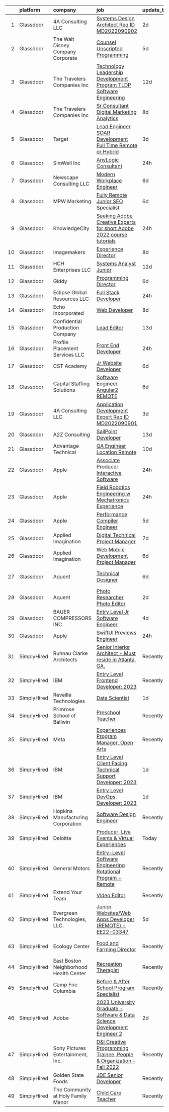 

|    | platform    | company                                | job                                                                                                                                                                                                                                                                                                                                                                                                                                                                                                                                                                                                                                                                                                                                                                                                                                                                                                                                                                                                                                                                                                                                                                                                                                                                                                                                                                                                     | update_time   | location                   |
|---:|:------------|:---------------------------------------|:--------------------------------------------------------------------------------------------------------------------------------------------------------------------------------------------------------------------------------------------------------------------------------------------------------------------------------------------------------------------------------------------------------------------------------------------------------------------------------------------------------------------------------------------------------------------------------------------------------------------------------------------------------------------------------------------------------------------------------------------------------------------------------------------------------------------------------------------------------------------------------------------------------------------------------------------------------------------------------------------------------------------------------------------------------------------------------------------------------------------------------------------------------------------------------------------------------------------------------------------------------------------------------------------------------------------------------------------------------------------------------------------------------|:--------------|:---------------------------|
|  1 | Glassdoor   | 4A Consulting  LLC                     | [Systems Design Architect  Req ID  MD2022090902 ](https://www.glassdoor.com/partner/jobListing.htm?pos=128&ao=1110586&s=58&guid=000001834002ed97bb7a3109ae418fa9&src=GD_JOB_AD&t=SR&vt=w&ea=1&cs=1_f80eadd7&cb=1663226277722&jobListingId=1008133755151&cpc=6FC5BA77C9A4CD78&jrtk=3-0-1gd005rdujm7q801-1gd005rehk62n800-33e8ebf12a9b0796--6NYlbfkN0BGCizsxE9aitO1vUpkCOkNjA4khoJ4428dqsWOkAa76xwerZKu-0wJEG9hz03oHvGDhNDcevb1tQigZgN0y7J6v5e5AoQjoV6DeLnCqSJIOKePr4m8iX4xM2ChH-Uy15v8qG877P1UyBAHBiJsqCATC9q444eIwsKo-SgmMA6KvKwhu2Ec3onhibKrVcRVHtHoq8CV_AWpX0E9ewHYsfMa-1Rpjm0V9uiLW_0RB1HaU6ZDHnIZ1vbmKOHgGomMQ_VVj1LhZBjBE6Tp9E7u42e2SIe5sEJOLxR8gSWWJwfliJuzGI7Z95pmBsFk02BqLKHU3CS0jmWLVqudNZkqfbofvO1B7iaMqNBTL_lkwt5DgE8IFHiCRqBqhoT01g04E6ZeOscef2ryBiQ4QdouKVsK1_blMXmgCzEWbZ1NSEx0238q3TYqilzBdogoNwk2sQ3qMkcXUuetv-qojRjQQ51uudlDAeKberG6Ngl4FrLZBszL0egyvDuHWTX0lLbReaWa35l9xVEWv5KYaK6GUktnKTMYdsyA6-AFjqmuUnVuQQ%3D%3D)                                                                                                                                                                                                                                                                                                                                                                                                                                                                  | 2d            | Remote                     |
|  2 | Glassdoor   | The Walt Disney Company  Corporate     | [Counsel  Unscripted Programming](https://www.glassdoor.com/partner/jobListing.htm?pos=111&ao=1110586&s=58&guid=000001834002ed97bb7a3109ae418fa9&src=GD_JOB_AD&t=SR&vt=w&cs=1_d2d703e6&cb=1663226277720&jobListingId=1008130319560&cpc=1D891ED3EFC3904E&jrtk=3-0-1gd005rdujm7q801-1gd005rehk62n800-ad01c913c30e1763--6NYlbfkN0DAFTyt7pbDCC2JPO79CSdi1dIb81yjczP5qsKcZIxgiYm3-7g-689UEQatzShMJRU8jBLhYY3xFHyZPn8vR5fprKOJf4KgArxKePgFA2NeL_B3dzY3LLDiej1z8xhCj_qt55AmKdWD61uVsIVEVOdfd7h-arakweKfh8hIH-55Tag49fmDvkB-uIop4ohwXDNjCgYQQJne5QLyRzkUBrHph1K-4RzqBFgkt5CVy1FPiulNFJr5asAuhBHfx7z37myeCL9fvluWHfObDS7XYuc3DuwAN0P_4alxmQb0SfhrtwGkGDGm_qlG9Shx3g0OYK8e4f2QrNeVlybqJQsloo7KfuLK4r9tUwissdBy_okTUKpC9pmp0csjcT5Z1OCg_lbdbbOWvpi_-cejoopvUDI0-LcXFdQ8SLk-s2kNYUgL95kMdlTGP-Xn)                                                                                                                                                                                                                                                                                                                                                                                                                                                                                                                                                                                                                   | 5d            | Burbank, CA                |
|  3 | Glassdoor   | The Travelers Companies  Inc           | [Technology Leadership Development Program  TLDP    Software Engineering](https://www.glassdoor.com/partner/jobListing.htm?pos=121&ao=1110586&s=58&guid=000001834002ed97bb7a3109ae418fa9&src=GD_JOB_AD&t=SR&vt=w&cs=1_21b0971f&cb=1663226277721&jobListingId=1008114602906&cpc=451933188B21919D&jrtk=3-0-1gd005rdujm7q801-1gd005rehk62n800-8783a052c8526e05--6NYlbfkN0DwhCR4mE7Dx-CLhz4PI5BhfvPze6ywMzhMsBH5psjCE2akgMDjbc7mgQRF-OO2fE55pihTrnggCNcrqSmYQZq1nREGnbR52U2lZAvUTQVVn7fasMma6qxoHlVtPwhxgBD6fBQU9UBck4c7R22XXi6ywrN0eMQ-c7iMw2lymuECJyAoTv_mWqQ258twORKHoxqi8z1nOeSGbP57tjUBCL3hRirlrFvN0f2y3Mj3yHw488Bgn9PwNMnVCAC9Bx_k9G1bnHpikin5o_VXZVNi9yFFXvcPqMqqfJlmnBe46MmNIEFXsZXMDYS5nNpMPgVfStvM9huNST2qjjLuOCUZhYRKKqe7kAwhK5hpYuZ4Olgyl7mtjRZDEU5nkX2y7G0ZRQT6aHGKqgEfUH1PbbJmg5Agzhbt_nbMCx76AbZJPRIcj8sribWVwnbbGGe9QRFeZyr3Fuyf2P2gOx_Idm6ARtvjSKRn7_KjmuTSioICQ0a_8adkTHvDkdxGMVfGaYD1PT3x6K7IJyFN5ejQRzwmpmqZp5gjSPS3vSuptUbKvWahAUkOEnCg6OaJV6RGNUyfhpyfNbqii0xCrQBqIGFCmkNljgSDpNazbXz9Dj1dGPRTLl-4_XPlnLRwZXe9omXyfMwvtZKvWCtRQmJa-mLpe5oH)                                                                                                                                                                                                                                                                                                                                           | 12d           | Hartford, CT               |
|  4 | Glassdoor   | The Travelers Companies  Inc           | [Sr  Consultant  Digital Marketing Analytics](https://www.glassdoor.com/partner/jobListing.htm?pos=117&ao=1110586&s=58&guid=000001834002ed97bb7a3109ae418fa9&src=GD_JOB_AD&t=SR&vt=w&cs=1_a9c3ccde&cb=1663226277721&jobListingId=1008120953615&cpc=6FC5BA77C9A4CD78&jrtk=3-0-1gd005rdujm7q801-1gd005rehk62n800-9ffd8825a9650b2f--6NYlbfkN0DwhCR4mE7Dx-CLhz4PI5BhfvPze6ywMzhMsBH5psjCE2akgMDjbc7mgQRF-OO2fE4Gjv5UDXiMTT4HBbcovWUPvSc8l9bYhUkBH_qJQ7HYNNBIPq8cMwprbg3aDB39W5Jx9k9dzxnVK7wYjNZmVQqtzE1-Gd3pstYMswFaGw8IBzt2uqytaRoK4JZtJkz7DLcPs9KFUonbFVXdoYSJ1N7k0sBI4jMdD9YqMtU1zsbX90zeXGn4XVgse0Iu7JnqWrwpTHLTnqRF26Mb-275jT9uU72U_-7jTNUYetIrof0Qks5p5KLX4TJyJ9_-rTa7xvLRjKwoC3SdLm_CDO96wC5tiKTx7_AZmGqQV4-qOxC9i4HFINFp7u1Bg5nAuLWmFYR8UAps3TQLQVaUt-2kIMYJrxpVHVGskB9i62nN3KdbF6ik-Mo_TJRIJNEVZWJQdZiSESU7Wmvb1ETyEDFHBGeJCTCq4rwytqaz9wU9xbNB55MW9sAFSN876WyNmd6ZFwlDc8RWV0KXLNml4ldT-lPgTtMbukZmyaYCAkMSyx1b1zE9A7z1jwg5wRRKDuz2YZ9tvg2bgiTz3JJlMNbTMStf6-oH2THTEQaiPM27B8I1KQ%3D%3D)                                                                                                                                                                                                                                                                                                                                                                                                           | 8d            | Hartford, CT               |
|  5 | Glassdoor   | Target                                 | [Lead Engineer   SOAR Development  Full Time Remote or Hybrid ](https://www.glassdoor.com/partner/jobListing.htm?pos=113&ao=1110586&s=58&guid=000001834002ed97bb7a3109ae418fa9&src=GD_JOB_AD&t=SR&vt=w&cs=1_1800c857&cb=1663226277720&jobListingId=1008132433614&cpc=AF02A54CD0F60729&jrtk=3-0-1gd005rdujm7q801-1gd005rehk62n800-07a9a4cd99ddb2bf--6NYlbfkN0AgONBeCfCTVljpwzR96jFX3mtyFC--n153CYnqiKkqIbEzGownH_L0_wgVvmdp1a1lhibyHsCPC8t0jyHWwNUpDEm0W62KJwvI9w4s_soEBEdexHe6hwNwJJsSWW20jYUtf9nYv8PxVVOAwBh4h_7Otjfj2RF7b6s2i81E44MhG7HIQ4NmwND0x0OK9p4PHJewN_EJ0k37JgRbsQYFhYzvd1-xhLt7il49GUvxuBQzLS6BQG78xVIV0L15m75g0FlZnlLvDcN-kU7FhNe07lYyKqx17SRjmt4gil-ATc-O8hEd9jwtLtkesAhRLKIV34XfZrb9WU5QJs8dGc0bxpKIs6k_o_BEk0fqsqBiGpLUB7d4j8pm-CRv0AIW753ParLZpvi3xDqzl1wSe4TDCAiE7u8_kT1EFr80yfZxwdGI_0NoafHBXspXXs0PxmDeJU5H81VLfAhWSJRMdk9vB2YM)                                                                                                                                                                                                                                                                                                                                                                                                                                                                                                                                                     | 3d            | Brooklyn Park, MN          |
|  6 | Glassdoor   | SimWell Inc                            | [AnyLogic Consultant](https://www.glassdoor.com/partner/jobListing.htm?pos=112&ao=1110586&s=58&guid=000001834002ed97bb7a3109ae418fa9&src=GD_JOB_AD&t=SR&vt=w&ea=1&cs=1_f5357830&cb=1663226277720&jobListingId=1008139747356&cpc=59DEFF8D475298C3&jrtk=3-0-1gd005rdujm7q801-1gd005rehk62n800-730f52a84de55cd0--6NYlbfkN0CmOUNV1FK1yJ-SieeA08eZKdo3FzmEoZkXlLDvXLodeTO1_qos8bYbZFJK_iA6g356twlXV0wx9pIeitZjsqZIGOCOY1TtLswT0AlSWapU4PQP7TZ3cA03Zgo65Zi3apqSTCM0dDC1TqBknKZ6-3j6qtxsm4xL9TrSAPKfduCXZYtwUZs2zyySXrtFEf7xV7ZqVaGdd85WSSfsROVLKxdTj29Afj_V8q2ruD6B6do00yT_vkBtlKIAKWZzPuBcjrmO9T8b9VovxSu5w2llaK0IkiXIKc67FCssowX3y-0VzMw8l13sZOu_YcaaMBdrdZYP0hKFapkVRs_IR_B44fPe0t4Ms2xNdDf3I-sDXxzKk307lSL0EE5f2cB7Ab4TPtQzHfrdm135IJiP67abOg8j2CqIlsv9G3mZHKsLa9KenmcPBNbt6Vo5FRBlFKflprxKiGX8hXUlsdAL45hKqbri1TG8SRQpLqDci6KjRQb10dDraPVl8ZtWl13WnJhzHig%3D)                                                                                                                                                                                                                                                                                                                                                                                                                                                                                                                                            | 24h           | Remote                     |
|  7 | Glassdoor   | Newscape Consulting LLC                | [Modern Workplace Engineer](https://www.glassdoor.com/partner/jobListing.htm?pos=101&ao=1110586&s=58&guid=000001834002ed97bb7a3109ae418fa9&src=GD_JOB_AD&t=SR&vt=w&ea=1&cs=1_a600e5b7&cb=1663226277719&jobListingId=1008126095425&cpc=2DE7B0AC004BDF9C&jrtk=3-0-1gd005rdujm7q801-1gd005rehk62n800-f8d1610a3e76a911--6NYlbfkN0BHIfC1zsKGIu0R3teaIu8liT7fbRNLaQeDQfcPJweUKxynNxS1I3QAU02qf8CiVooRgD59KLEAUxCX8Jw3cJ-dmQ24IJLWf5ghETCQtG21AXvosf_S-tVKjIU4D8BZmQEjgPaHFal4vqbUiJCGJSE_eX-RDokk2q8YKFQD8zNkFjTySOwWYdaTJvMtqH7vFQ_ZzddqpIu3ZMiFjQSTIa5ehB6SEPEQmpwJZFkGeF3N2H4FgghBujb8nTtFpyOcYNu10Q2XFMDNnioslRcuJ4dECSAPTKDE-plNR3NqLhNjN6eZQigtuoN3pxVrTAaou6CfkuZkMysP-PDN2PpfJNcYMaDh9wi_EZRn_JJgUBREWEvoRHaaSA9xAqwXGnMRcUvppAo9EoTwL3f5tJoJeaRQfLmrk2M7j0SCc_mFp1-JiVmfQ6gRvRiC2lHTOYXBPtbmHgc5wn1XXk2ztHZb-9FpOup-czLeE2cqKxxbw1Scmo02LX6T1dPVozNLvsDfLNhhFI9BprEQzw%3D%3D)                                                                                                                                                                                                                                                                                                                                                                                                                                                                                                                        | 6d            | Princeton, NJ              |
|  8 | Glassdoor   | MPW Marketing                          | [Fully Remote Junior SEO Specialist](https://www.glassdoor.com/partner/jobListing.htm?pos=114&ao=1110586&s=58&guid=000001834002ed97bb7a3109ae418fa9&src=GD_JOB_AD&t=SR&vt=w&ea=1&cs=1_f682fa8f&cb=1663226277720&jobListingId=1008126510288&cpc=2CAED5C921A5F994&jrtk=3-0-1gd005rdujm7q801-1gd005rehk62n800-92b2a60d6f9d450e--6NYlbfkN0Af7IH--f52cTUDwFMUanxXcd3NiV5wYJyzlyk1G5yREY5tH6gVYRJQohQpJRft9_VsxmOGOwJ9bUwpjyQBMQLev7RKAgwXz9vLAxpTQcMfAtCMAhb0XVg6rwm7iUC8jMe2krtjUlMbwbeNzR8Q0_VKpSIi5ViYpP2eU3esIo3FrC6dwPu10VkR-ZnRi2tufh-Hr1-jkxPZa53bgDVTsEMsS_PZScJejh1KAeKNlDfZd1lbWaYV3uuxPe21Qz9ZXfRbLCKhKCHem4zWmpPADadqu3lg0jkUZLleTf7kA-4HLD-eO-jsBwvhptnns7DVaF-oSwhWkeFLbYPUWB8t26aApnDIbUDBc1u1f-s8iJrz8FjRxNuFsmycV6noCp10zcnbEnhe1NieGJEnYAtI_0p3VV0Vx8C-fKkqDggzOnaRunRM7LIJz3avXvYTVl5Se-BwbuHWyaLZ_5YTHaiy2nJ8yseQsxOpQOUyANEI-y5HhE1pKcdVo9EdJNvYDQs8ZsFGrDaKF8AMvg%3D%3D)                                                                                                                                                                                                                                                                                                                                                                                                                                                                                                               | 6d            | Remote                     |
|  9 | Glassdoor   | KnowledgeCity                          | [Seeking Adobe Creative Experts for short Adobe 2022 course tutorials](https://www.glassdoor.com/partner/jobListing.htm?pos=104&ao=1110586&s=58&guid=000001834002ed97bb7a3109ae418fa9&src=GD_JOB_AD&t=SR&vt=w&ea=1&cs=1_67db834a&cb=1663226277719&jobListingId=1008140116691&cpc=5E31031E1AFF45A7&jrtk=3-0-1gd005rdujm7q801-1gd005rehk62n800-b1e532a90be67fc2--6NYlbfkN0CzcDFs8cjNZITHzPaspPYUdxCTppyanGLeq-qEeiOFH3qOVNDH6wVjfBKMNsYU--5KUBZddv_lwbQ2n70VmNBTu2nbk9Gh8N8-vnpuYDn78sFUB78TfE4Vyd9fDTFDdiNn4KgLG_q2sEGU4kJTrbA2VDYMXUZrB5dh54HBptAQJ388lQG4TvUn8C5zDqH0exaoSTHlajDYqWEK76ImDRMnJkV5msumFnpNCnXHJoSsgnMxkyhXXIETnLX5-X9ufdbnrZvtH93Ohh91fiLCwDdNmHFgNWdubY_upbPPWxt31WogCf2ypd4Ii37PMV78f9tD3KBHGxUuiHKt6hXTfzP9X1xDHNaobvX1e4rsXZN3yQISFmuIDi_NZSoMFjYS7ctSy74e_VU0Yi8oKpa-QBON-pupGdUoIWWeSgh18Cns9a6BJ739CI9NIxhba5mtuUTwSKNn3ZzW6i0lUoSbBtuUTf4zT0wTHHCWkDDqBghHpABMMrZ4GwJsswNIDl20y50QNVvpcrjPqA%3D%3D)                                                                                                                                                                                                                                                                                                                                                                                                                                                                             | 24h           | Remote                     |
| 10 | Glassdoor   | Imagemakers                            | [Experience Director](https://www.glassdoor.com/partner/jobListing.htm?pos=107&ao=1110586&s=58&guid=000001834002ed97bb7a3109ae418fa9&src=GD_JOB_AD&t=SR&vt=w&ea=1&cs=1_85d9207b&cb=1663226277720&jobListingId=1008122272756&cpc=009A9C8147DF705D&jrtk=3-0-1gd005rdujm7q801-1gd005rehk62n800-2ec0f0c4bce3b25a--6NYlbfkN0Bhi5bTg6F4iYl4gc6DeoiwKWTOQCxRZg3x39vlhQK-sDsGoLnP7XnO1wr7NiCL37hvY6SRF3QRUCptrT12FUno-hImuyv4p0WZk--p-8ZeaKktM1gyY4qlxVvfuTYyc9C_ypm2zIyuzymoqr6z_FefYjt1tMmzIRYiSFobtP1ne86v-frt01_k72Fm9z4suWpeVWpESSieYQ21cgyvqlq4yE9NFrQzQmwq1oAWApyuF-Xj5OV08aXMNa-CWOfd7MCw3oZwZM1JfzOUJlUM2T8E_lq8UyRUuTGyPJgyecE5bfS3JZY4ow7G8JL66FsgCNcEK64IHEuJmnB34dIfhXaGCk1oEC07heof5KmcISX94PBM0xW_cGqcLD6hSpGq2hBbayFnl7eew0pLTusP3e0A9NdNeMR7MILIYNZNdWZRiQZ3fhyytJv6Z02WxrPGazUlYswaEa7-GWoAByR94AQl5ZCOVnL3jH-0TL0jJFCkNAqu6JMl0RsXPSkWoHsv_Po%3D)                                                                                                                                                                                                                                                                                                                                                                                                                                                                                                                                            | 8d            | Remote                     |
| 11 | Glassdoor   | HCH Enterprises  LLC                   | [Systems Analyst Junior](https://www.glassdoor.com/partner/jobListing.htm?pos=118&ao=1110586&s=58&guid=000001834002ed97bb7a3109ae418fa9&src=GD_JOB_AD&t=SR&vt=w&ea=1&cs=1_2b972f4a&cb=1663226277721&jobListingId=1008114037788&cpc=9DC6E4D8324653EE&jrtk=3-0-1gd005rdujm7q801-1gd005rehk62n800-a5b00819a94d09c4--6NYlbfkN0DwNiPKAVM4XAJKM3wLr20H6oNwbjmq8cULyZhVGMMKsFS2aupJNf3vyjoEcsNSwLGCtYyNPTYYIGVtciSZlAgOrlIijl2_0HEwZ1UWIKsv-nJh02mgOWSuCsnXj9M3lEkRv6v57o4VRP7E7Ry1R0Q50H48JYtAEmQgBW72F6cJN_xHSyhT1JhVFIkzFXFr-FHjjv012iBCMaRL35xVpixWWBqMaQnJb-q8gFXwWAeCDUrW8fgZsjWrE_i93p1G7eByQ2A-oaYZL-LoE5VLiSH-3BKfYzZOCSN_Yj0_uM6aVZ5tnWIvjCMny-wsh4tSxbH_6bA8Yr313gRP_5VquoyH82LsLBHeU5O2DdyQX5r-6_DJuqH7FHmL7NDSoVTWBO7FP8Qj9wOruJ327eCbcZa7f8CYUEglWX5kDYbAD4kZhm5ex8k4eH8cze_1Xf_Jm3lPQgqHwbsA_XPfS7QhnQwswNx4AYOesDXS459bOkHavrC9HAeaZr8rg2-aPlr3xP0%3D)                                                                                                                                                                                                                                                                                                                                                                                                                                                                                                                                         | 12d           | Remote                     |
| 12 | Glassdoor   | Giddy                                  | [Programming Director](https://www.glassdoor.com/partner/jobListing.htm?pos=102&ao=1110586&s=58&guid=000001834002ed97bb7a3109ae418fa9&src=GD_JOB_AD&t=SR&vt=w&ea=1&cs=1_1a5cea70&cb=1663226277719&jobListingId=1008126747046&cpc=555ADD10F5BC937C&jrtk=3-0-1gd005rdujm7q801-1gd005rehk62n800-fc66f98645b85375--6NYlbfkN0BezEDvq4O0wK3Mdsc3SSRxBqwtCc-QllWXzV1v0Z2t1arAbUweX3HOCafFpekUP2wNa7eMn8pW8az9XAo_dZxql86WBJS2TagaejU-4YVlggS7CKTvO13WN780xUZojIAFjvg1bBUBL34hvDFaXDe8OG81rNkk1gJ7Stt9TejXkf9gKK5Fytp0Q1hj5aVCir3IWJSnRXOlMDgcr0vNWdkb6NeavCunO6Ysyu6AvDyogxaRX5bUXD6EYDpKypC-EQGFK9zHR3X1Uqzj7SFnEFulEzM8q-dYreSEzklb4TkBZ4URtTlRkjD5Ao7-FJF-gzhS3y7EyTb5mNpV1cmv9qBqOdSBooP9GYCGahS0UKnWLG2ps6-eC6N-NrM8VgVDxYtQJry8nIeMJ3ZGzJAyf59Ex0MkX_05cvpm8NlKAodxIMqvB6Kf9cE_TPn9IXLGoPkngIw8pROoJtject1D9WjTdPNrd-7sNchqSiCDqHiw8RiWBbS15bWlT3ghz_-tjiE_7BF9QJy0pg%3D%3D)                                                                                                                                                                                                                                                                                                                                                                                                                                                                                                                             | 6d            | Austin, TX                 |
| 13 | Glassdoor   | Eclipse Global Resources LLC           | [Full Stack Developer](https://www.glassdoor.com/partner/jobListing.htm?pos=106&ao=1110586&s=58&guid=000001834002ed97bb7a3109ae418fa9&src=GD_JOB_AD&t=SR&vt=w&ea=1&cs=1_5c172849&cb=1663226277719&jobListingId=1008139889205&cpc=983919718F9DC6F6&jrtk=3-0-1gd005rdujm7q801-1gd005rehk62n800-b59cf1dfb59ec6eb--6NYlbfkN0CdcVd3SDA1nO7RkKTAACmPV4xEt72Vls8LI2dqcgyOeMf2wA6LDluQuRwYB2nsNhF5sRwu5dH3Vajtb-tbgN_JoTdThRF0EntWMWLZHjSKUx0kPx01z_up9BNNoXZbg92Uy6DyqMtWZrwah1aMtuz6G62VUxYrsyg-bFJD30HZp7qlgFNeSBejYUKhn3zE3HMWKY5uhvL06yx5DBRW_0lj6eHiIiL9AcwlNdQ9uSw0qfve4wO3KuWP-26YrKgRlFH7VAUcNqjjCysclGl5hYtsA2sjNVddYUh_RTgmclOydPR3oJ5I24nxQZQXIjIPJSKIY1xIFHamNhvr-VOYWIw1APVsxESZ7sguNmPOMrr93_GZAewiSW_Xq8f-fW068SNuVE-7gNtzWJVmuMgdJ6lPBpUswn2ieGdtF-h9Pd1_qq7VC8nrpR9rkV6eB58GokPgywwhABLEjBq2txUrwjkaOAN7s12C1ewzF0eCCSgfB5ywyVKndRhSK6MIcxAzIgv-seykZIW9PQ%3D%3D)                                                                                                                                                                                                                                                                                                                                                                                                                                                                                                                             | 24h           | Remote                     |
| 14 | Glassdoor   | Echo Incorporated                      | [Web Developer](https://www.glassdoor.com/partner/jobListing.htm?pos=103&ao=1110586&s=58&guid=000001834002ed97bb7a3109ae418fa9&src=GD_JOB_AD&t=SR&vt=w&cs=1_2f1efb9b&cb=1663226277719&jobListingId=1008121108021&cpc=CB2768E455C10F6C&jrtk=3-0-1gd005rdujm7q801-1gd005rehk62n800-187868a7602ec884--6NYlbfkN0CiMCIK10ECrwiFU-ESONLOD0JAoZl2dYPKhxwDFyDSanVjnxJHO_pFSkiB4Zqbtv2nlFK8pHbmgXg5dpts8nIAPpppU4fQHZoVL2XhpWoGNTzosBHZvWbc3I8AsfnvRKsV9tocKgfCDsXha5nHp5kqVY2UZIKim7UaZxco8eN0SrB9sAI3J9-3NbOkHAw4Om0NLq6zEYvw7STyzG0DCnTkT-HItXVqiTcVkg_Zdmz64zdbY39UnJ0phW9Z-ZHkMXMvThwaOyLfx8nTs9q8wC8LFwlaEeHvlVF7ujyjJt3EwqXHCXwsBP8PQ-CRfB-a7eSQVUuJLB9tkjnbKbkVanGkWgtQlYJjY4jTrrZhPNnrwR3gwo3a3Yp7fuAZU1WYrLTZHDGT10Y7pSI1EuE2QkgKDdzRVaqy3tCJbk8-Ic3njlpKaCEx9UCW7JdN1QpfP7Wb5JTreqig6BAMLmm9peTF6TLHpTOQn7OwcG7VlOYgN7zNnWOw6pgKunefgwcRmgwyRypHOaELXeW8jKJmIMZVdQaYXyvK-gFyvq2dqZpwrEqNjdbR9_mo0ljWyHyB3eGsyMML9ZaGdkMYTPfmfN2EFOmbkgA5Pw_a4uK0qG0O6_y04X9RPFBBahwmYphzGKPcz-FpR_9hWbiuHpR8u8xNadoFQxon5tK99u5_suAeH-7AKiqvkfv2oOD5Ayf_56JAVzrSu8RRCgGKstZYq_RADaeyJeWMm2qijhU8k1tqPLIHwQwG8CvsS_FYfIJ_OrJfC0Vec4kU06PSLKHMkDtVXNqcQR0Q8vUA-h1elhNgWjPuSox8RyRy51GoWbcKAgQ%3D)                                                                                                                                                                                                                       | 8d            | Lake Zurich, IL            |
| 15 | Glassdoor   | Confidential   Production Company      | [Lead Editor](https://www.glassdoor.com/partner/jobListing.htm?pos=110&ao=1110586&s=58&guid=000001834002ed97bb7a3109ae418fa9&src=GD_JOB_AD&t=SR&vt=w&ea=1&cs=1_43b735ac&cb=1663226277720&jobListingId=1008109070784&cpc=AC285F3A3ECA6BB0&jrtk=3-0-1gd005rdujm7q801-1gd005rehk62n800-8eff2385da190514--6NYlbfkN0CLnIyDXorONbwFz_HkFFuiZ_nJljq2LOcDyzqI3LJjcX8D0cqdiZW0acnXuZ9FXAauYjMZq8zkz-2h9y57e1_VcFJknwY1oM7u18lGgLtol-27MZI-GPOj2UXrkgcmbYwfBScxGza3d3KqMWGwjTYKKTf_XmKzJ0XwnzOIs_KNwsMNIJCewt62paOWrjWam6fVTmuaSqPTvWZPPJS3egUbXFLfJR5hw5c5wM9dnVu_elDoOiN2Hwtxnr8ZK0SKqSLbZWGffZWz5QD7ZlFQLFFHf7EebDWUJ7CcyDOnXFVjQisjTqKAMI4WguKGYNJCM4UhU2_nbwlTWucQRtLfA-JtZ60bDgLZynXsk3YR8A5NgOay_j7-4asnekZDTRwoH-tZbFuD_VETXkiIpgxdX22fTKUSkFKh3PU0iZey7O__6HqJFeXFH6ouR4-BYwnbGWnwHg-wn3JYJwODkBrDLL-UAhdyZwIVqTtBofMhgft4nWpuwXo_-rLn)                                                                                                                                                                                                                                                                                                                                                                                                                                                                                                                                                                  | 13d           | Remote                     |
| 16 | Glassdoor   | Profile Placement Services  LLC        | [Front End Developer](https://www.glassdoor.com/partner/jobListing.htm?pos=124&ao=1110586&s=58&guid=000001834002ed97bb7a3109ae418fa9&src=GD_JOB_AD&t=SR&vt=w&ea=1&cs=1_c41bb293&cb=1663226277722&jobListingId=1008139865256&cpc=A0032DE20586B9BD&jrtk=3-0-1gd005rdujm7q801-1gd005rehk62n800-8aee2ab2c13bdf2b--6NYlbfkN0AB9QmTA0CCjNV0D_cA_rQfbQIKI-slyn3CIlmX3zDlnnk7S89tk6b_lE3bmj4GiGTUvEUbJJI91oMsefBfs5UaTGC4feUaXYjiUiJbK7gMZXpEoZOjuPpaZoEL2GOhbetdjxSzixPPKrdHeZCZVpoquxUnL5ojDNweUlYZO6FUAvGj8JfwrG3m88oxCx5nJp1oQbJTJ5S31YkkvNBysq0kcx4hdDGparLNpZe6MtJEL_k35xh0qtcHzQfWkpKweJZkfKldtV8HB1wrfowZU2FcsRPxZLiCevsUGKPuXo6YltqZbE1eUe4Im1ofRXhXpC46f3I-8RPZCHB8leGwldWoBw2VEu7pUd0-Z9ECI6atw6K-4LWO0CjyZaVFpOTJraPwM7y_LZqyFM8LAJ1mgucnUOHcIkaIgiCyr9ZPXC-Ru-jj0nfib31jhaySvqneWIHFQPSKo6r-FWIZfDL9rFQ-AI0YfcEfEvjAl-sR-jU8ikrs9JnNY15eF0pxGLFuxadt8jzMkEaFs_EzrxwBqX0QUUjkWoFXY1rkAHjs0IYnVw%3D%3D)                                                                                                                                                                                                                                                                                                                                                                                                                                                                                              | 24h           | Baltimore, MD              |
| 17 | Glassdoor   | CST Academy                            | [Jr  Website Developer](https://www.glassdoor.com/partner/jobListing.htm?pos=108&ao=1110586&s=58&guid=000001834002ed97bb7a3109ae418fa9&src=GD_JOB_AD&t=SR&vt=w&ea=1&cs=1_98239bdf&cb=1663226277720&jobListingId=1008126352566&cpc=AC285F3A3ECA6BB0&jrtk=3-0-1gd005rdujm7q801-1gd005rehk62n800-c86b78201b06aef2--6NYlbfkN0C60gHVp4b0cpydo70zk1zETvfRoIYrIsAoH2nkjqitC2L5GdziIH9EvRNPiMzpp2DU9b0Hs7OcadXNnJ6quXLU_EZ5KPeRuLj0pkKA8gre9acPMPG-hih8rHmy_m5FFh_ITl9REj7H9AWWgHDvjhQ0Xy4EbA221kLx2rieavi6gI6WRYNRobg6lTMB2F8PPXx1l1psd0qakRpVg2bQxDG3WcdfDzHVyEH8drClIrBpgP-xkHBVBccelkjH-Mfh4EKkFbZmH7jB9gwDDyAnQwZnhkkuSQfEAvO_y7nnZx5hULB6MfktISuYeuqEKkTKHHwNTv-LKITlHMcarcpRBxxjmD-0kXpetBBHNrcCfnffS4wbcwQti-jG7DJ-T_fRPfe80OKuQYDzadaq7mKZgpZkGTgS9ch_FCUAl6NqChV2X2co_ewHRAGf2ngI3C3xzoj8MSS4UtG1k-dnAEeu6D0zcxZfe_-xw3epwV3NYFG_JNd0F1VMwTy3rsT3x3uzbOI%3D)                                                                                                                                                                                                                                                                                                                                                                                                                                                                                                                                          | 6d            | Chicago, IL                |
| 18 | Glassdoor   | Capital Staffing Solutions             | [Software Engineer  Angular2    REMOTE](https://www.glassdoor.com/partner/jobListing.htm?pos=129&ao=1110586&s=58&guid=000001834002ed97bb7a3109ae418fa9&src=GD_JOB_AD&t=SR&vt=w&ea=1&cs=1_580f5af1&cb=1663226277722&jobListingId=1008126698976&cpc=9908D8D4413DBB8A&jrtk=3-0-1gd005rdujm7q801-1gd005rehk62n800-4be2d1e029f77245--6NYlbfkN0AHXq2vAVwR3IH7wgnTMdWCa3HguypIXx0DFudX-u0zu6XSU0N9gDGCMsnO9yvyAfMTcp3BaaRfVH5xNEIvAKnYqrf8Xs5kFWEtCsqZDWPb99tN9sap-O9uDEEvcRDNOQhgkV3Afm4r1uvhanKdWzAhW9FEErhAnOzGWcQfYeJ6VaHHkpyLEfZh5uvkpjzwFnX0183iV-hAQ0WxlIRZauqcY8Z5pjKQUVLw-pQKRm7-4HKVjMtNwSPZK6Ry7ZHDMcbMjxxPkfTGdJo6zxnZIdqwKoZN6NH7553FLNH6FqEssiWT9lwW4PVZzHI_CTbkmRjO13hUTRkZGYp35O69VSs_xwaN5CLVZCVVNmLT5p7PbZvd3GLc4YmBSWDmYIlj9DJwari5An3p-IPSaM5Zo2NMIlk6_zmQlb-gIEuiBGht_l8Pvad5_Ws7jKNRkbdLTcFv_bJVjy5glLrzNtMsbL-jP57eiKPvvCRusAuLK4_hBwWGtzXqxcfs-5Zwtg_uVvtyMptUVYywIA%3D%3D)                                                                                                                                                                                                                                                                                                                                                                                                                                                                                                            | 6d            | Remote                     |
| 19 | Glassdoor   | 4A Consulting  LLC                     | [Application Development Expert  Req ID  MD2022090901 ](https://www.glassdoor.com/partner/jobListing.htm?pos=127&ao=1110586&s=58&guid=000001834002ed97bb7a3109ae418fa9&src=GD_JOB_AD&t=SR&vt=w&ea=1&cs=1_121001c2&cb=1663226277722&jobListingId=1008132445112&cpc=47CFDC01B3F81FAC&jrtk=3-0-1gd005rdujm7q801-1gd005rehk62n800-0da0a1a4ea21f678--6NYlbfkN0BGCizsxE9aitO1vUpkCOkNjA4khoJ4428dqsWOkAa76xwerZKu-0wJEG9hz03oHvFAHNZVpJSooHrD8RKkuUiDdgirxXqRqLhSHbeZ9LI85HHn1fJ480UzipQouIQhFFnJTlZLXAwqyYlHMjFZyE4OPRam8VN4CswE3MTRJ2WflU_IsOv1a9IfbPbVATy2SJGJVd7h_lC4dD-7VaK0rY-6UFElAUnRPosB6OjAcr-Mo7gYY1pJIvxG2m1Wm7linN2HbzYdxia5jc-bcIFWSH7Io277cNT3cdNEcWTWnvfnuIeThXQuXUbl2fOXhQOQBYqo2gRZcFIQ-gGILLVnM18eCzQKOpR79d9WQF5uD1pLMDjvutsF90wOAH6yHXOkI7NJVh5gDX9BsaCdoH6oW8SlE4kOz8kUP3Bn14jK3XKdF6gPzX-aFa3mhHjqfW3TKSXmlxopCgCUuRwGVt6_Y5_nUldXSQ7BVfxJjP5ahH404KDIykVb7vwzfQiz-1M6L1aXL_aSbHRFwOa0WzZSyfCeSqpIGZrLPpS69qgLN3Q_yzSw5fmGndtl)                                                                                                                                                                                                                                                                                                                                                                                                                                                        | 3d            | Remote                     |
| 20 | Glassdoor   | A2Z Consulting                         | [SailPoint Developer](https://www.glassdoor.com/partner/jobListing.htm?pos=105&ao=1110586&s=58&guid=000001834002ed97bb7a3109ae418fa9&src=GD_JOB_AD&t=SR&vt=w&ea=1&cs=1_90d04719&cb=1663226277719&jobListingId=1008110581408&cpc=D39918EEEC7506B0&jrtk=3-0-1gd005rdujm7q801-1gd005rehk62n800-51a745f4daa6a6b2--6NYlbfkN0DeXU0vMxLyKhfauY-dgUBa_3v1DHLtGGo4EP_Dl8CiYyPDWSWEoavReJY_shI47_GybFg-l-lyg74quyeOJOgBfFLZZSBS7XIL9GIGmk_4lYctjcOJmir0NzeyszAKNV09lIYZKANOJLrtjMgz1hKvtESOhhYRyiVhbTU1x5CDTOWxxgro-cDFDZbR9jpf3ZIIATOQhtHtstz4jy4W6MDZn__051RJl7ACJpWv6b4D900ueJm9sdzWXymwaUSmy0YJXoDX5hUB5_BnNzcWqzFhPnuwBcg1BerpAf5wIBFjwcNTpesict3MuRf9cF0oQKbx_m-JjynwrC26vUNv3OIjYyg_ZgAhSRFsvR-herkjg4SnXNJyf771HjHnIWFdAkG14bpFhtqULOUk9teWKaXzeDKY8V3Qy2Unvt5qAUCe-9OFCWqsJNm2cal9lVOjIrNlvkIDXgwwR8BYWQRXWa16u4C1lpN8aktQXEkrdKdz9IMKaS1RYqXuXtqCmWIOaVE%3D)                                                                                                                                                                                                                                                                                                                                                                                                                                                                                                                                            | 13d           | Remote                     |
| 21 | Glassdoor   | Advantage Technical                    | [QA Engineer  Location  Remote ](https://www.glassdoor.com/partner/jobListing.htm?pos=125&ao=1110586&s=58&guid=000001834002ed97bb7a3109ae418fa9&src=GD_JOB_AD&t=SR&vt=w&ea=1&cs=1_b3295262&cb=1663226277722&jobListingId=1008116871506&cpc=9C2286EA3771AAF6&jrtk=3-0-1gd005rdujm7q801-1gd005rehk62n800-893facb65b3e3f1a--6NYlbfkN0CQRQ3eiV4YWjrRS1ho7HVQ9JO8v6Fb3eU0yDOJbdOiEguntuRlpE4-_N6DYLNj-GqhGaISGLeAqPRERuC2RVWfUOaBcjVyh9ktYV32AiLCZKU_2a5hxPzBxUSDRv5EQLmq9IYu-YBknaF1XZFPERO-xpkOFG6DFgRsE49cyNtwdpkwQPuB3ABGYwhUg1Utly2ZOAucd5knwOX2s0vWgtKojEf_oeJoIl3zGHN68Ip2x5jhvU5LCDOP24jQPYG8CxD9ieOuyPD-RaGcnENjcfTra_RbygQoR2XwJQ_a_rqEdKKTuBZH6kIn91HtOUMXF5IGmvuNZEdijXLrHLf4saxi1O71kcnpehy4tuUrsfuCOqUpJ4WloDLeFwaV-Ep8LqQJDSuYWnuUY1Ok-McJfqrucujVg1KZ7DCDLmGx8vmFKyvHp10eEyTvmY9rYusOtuhm92kzA_Q3TutcR89Udi5O4U0hHT429W33pvc8SV16BFu7w909PQ9IT4Ab6qR_RlOmcaa2b5eNYRk5mCFBJhf73Yu1WzWIkrX2LQvCmh_n3Ow_1MxLDGydyV0qgO2OCVPthhKnKQOwhw%3D%3D)                                                                                                                                                                                                                                                                                                                                                                                                                                                   | 10d           | Sunnyvale, CA              |
| 22 | Glassdoor   | Apple                                  | [Associate Producer  Interactive Software](https://www.glassdoor.com/partner/jobListing.htm?pos=122&ao=1110586&s=58&guid=000001834002ed97bb7a3109ae418fa9&src=GD_JOB_AD&t=SR&vt=w&cs=1_03f59524&cb=1663226277721&jobListingId=1008139827352&cpc=334ABAF5D42DC775&jrtk=3-0-1gd005rdujm7q801-1gd005rehk62n800-b56eed41b8d7393b--6NYlbfkN0BvKrLyj5gPmtZO9T8euul8TCxuuKNOtzRJOomxnwSEodTz2Bc-sPZl5OJ9R4TJsNce1DxTBBymohHt4tH6lBpVbyzUOdK-SWB-ewDSbY3FzcETVTAktZ46bBuCTLfLGNEB1m_Tjy8aX4Ur--p7kyNiGyy8EdJxIGkUdIu3iI7IcXIRDv4_LKMDUnQc-Gav5ph7k6Phm6ZELPQ5pGTsaURIn3ZXkVdw7eQnWZkrxGWoc7bW-k6r1kHMHOryOtx3mnTWabxj8_NhnJf5-GI61kNULtBibwQjKtCrNkf5-Mt_-ihXAGIut20h9t--Mf_1XhFfiyjf0pHT-uxPb5LksNDsjQj7rEElYVoNz0GQSynOmJf0M9pKrHtWD_TJmW5kc6JOVx_pEwaxfHrKtBeCmvPM5iKEQHK82mwS-9snmwrCj9WuFzKTMtixHyEM23jZcSxdF6-UpfdcpE6p2Mlfz3zbhq6GcUxn8GtnRy23OcpKg8D9ULLn4zKwDwMfTnpZMjc2kow8ahPsGIWX8Tl_WQ3aGUdM-BHkWphquS7ONXc-7ruIO-G_lWA0AgMicMssMM11z22qKWcGC6XM3KCgJntACaoxfOkjjUjOn1gN9TJJs5yBm8CF4Fo1sDts4wmbdhVIGqo99yJbAQqhqSsiPP8aii2_1f6ULnmETVb6NqQT8T7-tASBOXt48BqxPoBwh2J56ePWkkrxRpb0ElAwxsb8YbciukGnQ7wOE9lUNKJeBWQLjOi273luiLAW7qtOXRN0RhsQX0yDzzM0aQhTrknp2yCz8PyPVLVSRAe29e8jXD-NmrcXdiqv3ArxC7RlmSMTBRTb-SRGjVt5V8s9WjBc3RXY4U7pezz2YI2xiA6ooIUW3cYUWkKOAEO7ePsQRk2SyOgYCJ0fX07fZ8SaknM2G4xjwdMgPbhMIF6Zxpa7vdZgAZEY3YKDEHEOgWa_v_nxjFmN9UkvtD2eONWCl1-6WQmyJnjATTE%3D)                            | 24h           | Culver City, CA            |
| 23 | Glassdoor   | Apple                                  | [Field Robotics Engineering w  Mechatronics Experience](https://www.glassdoor.com/partner/jobListing.htm?pos=120&ao=1110586&s=58&guid=000001834002ed97bb7a3109ae418fa9&src=GD_JOB_AD&t=SR&vt=w&cs=1_030088a4&cb=1663226277721&jobListingId=1008138702831&cpc=9908D8D4413DBB8A&jrtk=3-0-1gd005rdujm7q801-1gd005rehk62n800-3bd8cf49dfa2f8af--6NYlbfkN0BvKrLyj5gPmtZO9T8euul8TCxuuKNOtzRJOomxnwSEodTz2Bc-sPZlO_uSwsktAehNET5uFARX0UMFxItkUTTu6ZmIa0SxuyDXc83t6SUgkXhhSbhMYnakoniGjFLL0gCNczEgnBz1K9GXOAmyfVEWMMqhrRNICj-fMhsW8YZHcqIESNjXHDZGAtW0rYIJkFNhGDZYuUL45Bmv2nFM66CbnCnQCEHDevrwj5SfwUSgAOKgy399kLcjM0HeDt7DVhykL_XsAEMmrSV2PE2yk5jdVEi9AT8AEB7CtqkraJzUhRrNI9KFp3nQDWG9-KefU_qa3m8RlaS5Ax8NuSFHCZRG8sc9LMxeyJLsLxTJqJ-wdVUf8M2z0vDRlDCssmzzn1nV3HZLTPQSXY8kQJktaZtlx_1m7ElFOtpXJcOKg4UzveGBPhhQmznd_qnkbDWKJV2RJdIElbPdKc7ZucqvKvlbO-Am74iYCXNnV0_crJbQ38yIOmbBlS1y8kQmATo00wnfKi0wvybIuoJFlUEEf-olip5mh05btJ9ACXELLdTZnFB98ZmGdJujedJ_4_StOloXpRPvOyaKjJvWdNjoRAEPdZItXHrsk2G6jxMkIofRzwWw04o1jAFp2BcAwS6SQeTqHE5Dlu9AgxRfC6cokctEEliQfwZG6WD0qLzyBmwN43x8Yf-bXAbAWFf4atc7V5Y2uTDhI0tIMtvVitdId_MAoNnyYFRocZ_botkWtCg0EiQH64QT_II0IAsWSFI8eg7fGmMgYdIA4GN2BLOA2eaE0UPv9eNS3a4S5PSgSvCITFF4ZdlZBoKv1m27AfElycYAaBjlJ3KY25KPwyjxMQBlSCWdy49YJ3UYbYFZzqARLyjGE8NRulyDn93O6ZALSsZ-x5nI3QTQO1HOioWJL5c14qGQFfdz1DbBIcuaJ5y-rJb4oJmtFLLUPilmpMaz72b2QM_fZWcgIKuPGSzpPO3rVGkzmwBRV1Z2B74t5Wopvg%3D%3D) | 24h           | Cupertino, CA              |
| 24 | Glassdoor   | Apple                                  | [Performance Compiler Engineer](https://www.glassdoor.com/partner/jobListing.htm?pos=115&ao=1110586&s=58&guid=000001834002ed97bb7a3109ae418fa9&src=GD_JOB_AD&t=SR&vt=w&cs=1_6ba1c506&cb=1663226277720&jobListingId=1008128287921&cpc=654405A9B1E0A9F5&jrtk=3-0-1gd005rdujm7q801-1gd005rehk62n800-1c2b85f90b58c619--6NYlbfkN0BvKrLyj5gPmtZO9T8euul8TCxuuKNOtzRJOomxnwSEodTz2Bc-sPZlt2Zgji_QUXEGyv49dagFCYy6RyqHfN7PmAglYFWFN-qszC4wrMip9VtW1ZhGeVlN6fj7I1cGQQjXkzT4teCcjpBqdn0dwFXoDZlaBYBTYc-j6PDMsz1hLOHDTFM_heCxyqgBf0BpfyOdovPWlEuitCU-JCc_E2j848vcKoUSEVdb86H61jgdpihGFLdHymnoX9Rg48iJDRN3vVJYxoiaoSuznUJI3RQxO6DPuYD-VECQ1xGNwcoQxFBMxHa6n1ny7DOfKwufekyt62g789_UePV9TcvD0szqodfq1CikzMgSPlSUKhLFhnn0Sd7vrJBJg9H8_mNmohj5R9lkkLruF8c0UGwjIAWVndA2F_n7EZ4FdLSpUUJpkF42fM-3CAQzmF3M2V2FDTdLodW5_SVLWMTUTJG6ARKb6OiHVXWNkQdhwdT3RzAQgRPmHrsui75YpLIeSO-CNYqjEKnQQsETxIE1XTNw_0i22iH1uwvR4xw1RH5kiJhU1M2HY3036Gs6PSb5PMoLtn6zfCDxryGQ17JYD-y_ILgnpt6quf9lkawutRjZjIKeHXL8dz5thQ9JObH9sdbGiWzFyTur0IKwx8fU0J8G-dsvrl9l2ip-YTElGZmgwIGHDCG4jpGPUf3kmxUUXmcgAVVDzGpjr8KK18Zcq-9QMmf9SQfSlZ53imxjLQHOtJ8m-NF6n_ZItO0fsWGlRflq1ZoZh8jyQ67xYtRP1fBRC8SdM2MySDNzv-6GH0t8eQs9CXIpnZzOMtpXIKmZi6PA_ZcbhKEHGDDIPbX-qRBjVWl9yCUhHGVS2-FRj32Y5meyjMuwPJJPup7l4uhnRxK3e35gDVFIAbnLQBgVKcVxm7oIL1wn9qhr0OFWIuKSUGUgB-fqrE0amGua5Gl6b0Y2Uxiiq5Ygl21xYv1ia89igcyV)                                                     | 5d            | Cupertino, CA              |
| 25 | Glassdoor   | Applied Imagination                    | [Digital Technical Project Manager](https://www.glassdoor.com/partner/jobListing.htm?pos=123&ao=1110586&s=58&guid=000001834002ed97bb7a3109ae418fa9&src=GD_JOB_AD&t=SR&vt=w&ea=1&cs=1_3b32e2fb&cb=1663226277722&jobListingId=1008123151261&cpc=F41FEAB56D215062&jrtk=3-0-1gd005rdujm7q801-1gd005rehk62n800-c3729df21b8a2798--6NYlbfkN0D8j9N0G3bmE7t_bRxWCnyO3V8nRNicLzIRxQmtr6sajrPGQHgUI5DIRDIDSQmRWHaRH_UwoomrHjP7CgfsbOeZSyZe8jjGZWkiy6OmTiLrnHjNeZbk_ix48n3U1Si6u59D0g6pNXbljWfYHW-QziZKJerTIuxkFX7TzFpq9qSe0hidVirjmH0dKJnJgiUyOsmHGMsKBZqxpFZIrVQph0jMIzonpRQucHvgcW2JpTuxQaUOpq5DiNsXkBb5Mxh2exJEEYo_WwfY08jqMbZwmeIMyj2sym_zJqQqfwQqLvS8VCxAr2UK8xB9tI11ZjVTIiwcHTZyhWocZIC7W88-FVi0hT1jJbx20XrJ4qT3CnTq-Gdvk_Il7y7_5KmuWTllsuv3VUwScEc6FHAd6IGHMQqwDyrEDvOTz3P6E7a7uZmRhKjScrioGoBic3beszBXSU0jAoSEaY9bB_NqtDgC5w7djx4fkZQO4446Vd1qj__y_W5rjZQPoP2yA49eSnBDG2c%3D)                                                                                                                                                                                                                                                                                                                                                                                                                                                                                                                              | 7d            | Remote                     |
| 26 | Glassdoor   | Applied Imagination                    | [Web  Mobile Development Project Manager](https://www.glassdoor.com/partner/jobListing.htm?pos=119&ao=1110586&s=58&guid=000001834002ed97bb7a3109ae418fa9&src=GD_JOB_AD&t=SR&vt=w&ea=1&cs=1_f1507fc2&cb=1663226277721&jobListingId=1008126068788&cpc=334ABAF5D42DC775&jrtk=3-0-1gd005rdujm7q801-1gd005rehk62n800-967001fb6339d0c4--6NYlbfkN0D8j9N0G3bmE7t_bRxWCnyO3V8nRNicLzIRxQmtr6sajpySE73H-8XyYuMVWJAUn-PsMBhLwMRDb0YZvULODT6jIByKHdDa8IRdDZW5w6mwl8KyIoL4D0srY5ZPSznRyR43el31ghDhnTW6WOPafp_HAo7HpgSw525uYQCl04PvkKK9mk8_TgJ1dUbaLmwblEXR4YiUdWgV-sdMtHS1W_xhECwcBU7US0fDXdM2woVDDNklyJJoko-CKy_8Ipw7NaPnda7yquU3cZ5uHufRwuZ9Z71MlgPlZ9mZzsNmxPPZwfJm8Rs2EED-Y5celum1Vdj8XG1vwVBW_iTMczbtWR9D4R-cZTLwlv7wB98dMPF2jxgCJD06IlCeDPJr-wHyL7rT7BZTEDj6ZjsFoW98qM0tIhJngNsT1kEQFiiq3hfV_xLPYot82sAdH2rFNZLU512VULDxQ56KFM9MFHhbmEqhd666p-Gyk6NzNV3-YkNQG11DW1FkgJTGCroVPqGHn3A%3D)                                                                                                                                                                                                                                                                                                                                                                                                                                                                                                                        | 6d            | Remote                     |
| 27 | Glassdoor   | Aquent                                 | [Technical Designer](https://www.glassdoor.com/partner/jobListing.htm?pos=126&ao=1110586&s=58&guid=000001834002ed97bb7a3109ae418fa9&src=GD_JOB_AD&t=SR&vt=w&cs=1_27217830&cb=1663226277722&jobListingId=1008127103960&cpc=47CFDC01B3F81FAC&jrtk=3-0-1gd005rdujm7q801-1gd005rehk62n800-464167cdd60bc7d5--6NYlbfkN0DMrcEu7yrtATojKJA7cEzGQ3FdRGWLh0CZQInL4ECGI9gD0Wolx9R2v-Aex0-GK04LMXPURfGGnBxPUNerNsl4Ylcu7O_pSv4_FEmYgX8BEpZCrFwdPSea-t00pVHMluT1InrS-hAuN808T09A3P0FcmHKCSTqWr2BqhyeIUADl6seiVvGLDzIiVLRrgBZuIxHWGdTD8QQ3qzoUzzukQ4c16Enj805yeL_k76cNb4nSFHWx7JeKznbuY9nFjfLhUPXsqX-oA3ku7dKSE43Xc604K42pm8Rt03s9kZ02nfIccH5cM404-aFrhqrWpV4McerEiUZN-EJv6mgrXpy1bMOHYztVa8Ax6SbG9PJgWZj8dGjVqPiSDIydclY3QzdNggGdBfD87gi7seYcwXEs5XTIH6XrCNyDKPNvWpYoOrkrqpRzmRgl_tKG-MmoMPOydJ8GEZzFH0vtw%3D%3D)                                                                                                                                                                                                                                                                                                                                                                                                                                                                                                                                                                                                    | 6d            | Los Angeles, CA            |
| 28 | Glassdoor   | Aquent                                 | [Photo Researcher   Photo Editor](https://www.glassdoor.com/partner/jobListing.htm?pos=130&ao=1110586&s=58&guid=000001834002ed97bb7a3109ae418fa9&src=GD_JOB_AD&t=SR&vt=w&cs=1_e566d636&cb=1663226277722&jobListingId=1008135039763&cpc=3BA4CE39D5B5DEF5&jrtk=3-0-1gd005rdujm7q801-1gd005rehk62n800-d3818312455ff7a4--6NYlbfkN0DMrcEu7yrtATojKJA7cEzGQ3FdRGWLh0CZQInL4ECGI9gD0Wolx9R2v-Aex0-GK05HI0Zd9lyV9z_D3OM0BELFTUt7rXGJO_i9ZdIVgD-xVyOHLujeB8JK-QpxGUqoKdhvvjRBx4ivvHa4GQc7gZSgKFG0FdiAW3RLfWRkFMqE1lGt48zXI6Wy2A9efK8-Xi4fsOrEaOakr7sl82Xifs7Eeoh4CEMcHHz2BOrPeZ4j4e5JjchG-YE_3iCqEVNInHNaCClguinK8mNTGWLHFJ05BEU_O_V7cockRMNCXDGn74Y3SQdKFIFQlBdxe4mC6lCws8FVpHNwiK_oEGYibee_SOytiG2uHj_0_nobwaD1jQXWMylSnceZwn7rqVzFaLezfg5Z8TULLldf4QSnEOUAZapDHk0-vppSgzz8tRvfqQyBNTG2xALSijRZdMnN0cI%3D)                                                                                                                                                                                                                                                                                                                                                                                                                                                                                                                                                                                                     | 2d            | Los Angeles, CA            |
| 29 | Glassdoor   | BAUER COMPRESSORS  INC                 | [Entry Level Jr  Software Engineer](https://www.glassdoor.com/partner/jobListing.htm?pos=109&ao=1110586&s=58&guid=000001834002ed97bb7a3109ae418fa9&src=GD_JOB_AD&t=SR&vt=w&ea=1&cs=1_d86a2a75&cb=1663226277720&jobListingId=1008130642234&cpc=9C2286EA3771AAF6&jrtk=3-0-1gd005rdujm7q801-1gd005rehk62n800-6ba1d7fd46bd23e8--6NYlbfkN0CUfnO_nebmMwZYqZ9bzcW7RjOn3RBBwY_-vSY_RN9zhAr5aIeY0sjOA2AQpfE84OYJlFwx7I6W5QaKCdOez97hI2Y9HhmpJW3WoyL9gHVd7tLTKxrtEEQ1LrwNt8Ksa-JYd69ETLKYbHpOsaGwRiCXFsFrb5kBggVcYxl6xP_PZwchMu_KQBPt3UMLP1KFnJOFcvi6-KBSZyZa1xaOLeUgIPTp9mluYnMg2aT_DS9HWda1iIgEs6kxU5tJBAf955Ck3c2Omjo2iBSpesUpxLcrNiL5n-L5mepXZAMsS-Pda05ATkhorNS3053hXb0x6j2yK9jAmxV5Zok-4wH6WT__zkBFBpsIEo1IaDPb_tK_jYjjyvarODOEw4KtsjEpC1RXLsyjxaCSdpRvERtI36a6SqTjNYAI4jAbNru_1enjGS-DKvVYdha_Oe_hjfiw2qmxjl1QS0xi3nVlYv8yHmrhgePaam3vuuahBXqeSx47TxaLmY9q1HVyZJglFrWKsQGisCNXmCL99SYttSF7KW8Gr5W4dJIgIyxPtYk9KdVH5gG-MFe4q1DJJYHRx5V5Y-jbCB0GUUnrthUQ_8Jr6iXp)                                                                                                                                                                                                                                                                                                                                                                                                                                            | 4d            | Norfolk, VA                |
| 30 | Glassdoor   | Apple                                  | [SwiftUI Previews Engineer](https://www.glassdoor.com/partner/jobListing.htm?pos=116&ao=1110586&s=58&guid=000001834002ed97bb7a3109ae418fa9&src=GD_JOB_AD&t=SR&vt=w&cs=1_1bad6956&cb=1663226277720&jobListingId=1008139028134&cpc=334ABAF5D42DC775&jrtk=3-0-1gd005rdujm7q801-1gd005rehk62n800-16155e9ce1dd999c--6NYlbfkN0BvKrLyj5gPmtZO9T8euul8TCxuuKNOtzRJOomxnwSEodTz2Bc-sPZlt2Zgji_QUXFpp4lghTT6vRN_t4_W6p7kSRfF1H0wTKgujein-tBVALm-txz_ykrdOhgPLpV1Mu9owBpAcJV3uaBDLWhaIxzJzjq2i5Wxw8gxKag34zXPCEmJ8YcTzOSfGghV6MCeUnFPXwD6UcdUXJa48Bcsp8nXly_AFYPusyvyg-2wQUruXS-safN5UsufHm_viZ0MzXqvn3eKGXK7__-mTFrjH1aUtYmPIs9Jh7f8U0GKcGaZB74dXGqyyeU_uWuyeXr024Yp_KeEKaa4D65lZe-84-lF-3LEDC5fgKv032BsLZa6trBiz67ogA1LJgG7EYwzkeQzgKqp9pUt2mxusgDRbIHy5wX6dKARm2QN0X7cjdMumcxm5xs0GL5v-q9HRw29qBjobx_iaVKE8cCMyf7fnNBtXtpn91BxF6wD9i6Fi4JQgmbsdx31FAE0Y51UKEaaEznFMyhFVduQZANDaXw2hMJObE6kJYqiwwvrCdEw9vzITzDmwaen_dTfb45XuguH1z1vV0N42VivrID5b-UxvXWPpB40x0MJhYcXKcb8MoT4hC-CFv_rsGcvfMACfNU0vtO5SK71-Fx6H0lx2SN4DQkHHdNLqPZIBYrgBPfE_n4npe8wAeuC4r1d2wSO1_SzWOkqh4Kjx3ugJyAR9X6vtPrPrAlJgz1e_dg2zdPGjwY18Vj9FJLf3Y7YF0d_M7kpyV_rwiocrLhvjYew_sCJJutp378pOSF1iKxI6nlHrwY2CyvOofcn3NjG-herbkAjW24Gibs5af52iGWskPixdTB3GJUMY1VuJA4fkJvVTy5LQBtHHQR5_XshnLWy1Saq-OO0fEp3MyEU9qjCNvzpJR_ttAGfuvGso0q08fBoj0pn7KwXgclaJXrZ8WD7KP4vr90%3D)                                                                           | 24h           | Cupertino, CA              |
| 31 | SimplyHired | Ruhnau Clarke Architects               | [Senior Interior Architect - Must reside in Atlanta, GA.](https://www.simplyhired.com/job/xwDXtTWrFE92J_6982c25CzPKJIM_4CPbnbisyXExqc7QVs0nE5PFA?q=creative+programming)                                                                                                                                                                                                                                                                                                                                                                                                                                                                                                                                                                                                                                                                                                                                                                                                                                                                                                                                                                                                                                                                                                                                                                                                                                | Recently      | Remote                     |
| 32 | SimplyHired | IBM                                    | [Entry Level Frontend Developer: 2023](https://www.simplyhired.com/job/CQEGTIze4nvsXE3AvrFGcowMcl7TJxk7YlCEmaKai2-Q7L69In2NUQ?q=creative+programming)                                                                                                                                                                                                                                                                                                                                                                                                                                                                                                                                                                                                                                                                                                                                                                                                                                                                                                                                                                                                                                                                                                                                                                                                                                                   | Recently      | San Jose, CA               |
| 33 | SimplyHired | Reveille Technologies                  | [Data Scientist](https://www.simplyhired.com/job/82gfSdoex-sBv_s756yybuCyO4BCUJHc96bQcox5_lJnc81FXrut0A?q=creative+programming)                                                                                                                                                                                                                                                                                                                                                                                                                                                                                                                                                                                                                                                                                                                                                                                                                                                                                                                                                                                                                                                                                                                                                                                                                                                                         | 1d            | Santa Clara, CA            |
| 34 | SimplyHired | Primrose School of Ballwin             | [Preschool Teacher](https://www.simplyhired.com/job/c6wyeVzBdHox11gS0EWZ5FtvZ8FQJd1hwaNPlInlnhIO9miJ-tpquQ?q=creative+programming)                                                                                                                                                                                                                                                                                                                                                                                                                                                                                                                                                                                                                                                                                                                                                                                                                                                                                                                                                                                                                                                                                                                                                                                                                                                                      | Recently      | Ballwin, MO                |
| 35 | SimplyHired | Meta                                   | [Experiences Program Manager, Open Arts](https://www.simplyhired.com/job/39LFdVDZkOVzjzuKxDh39-uXR6pKfcGOkABaQ3gkkuENYK4d0Gs1Og?q=creative+programming)                                                                                                                                                                                                                                                                                                                                                                                                                                                                                                                                                                                                                                                                                                                                                                                                                                                                                                                                                                                                                                                                                                                                                                                                                                                 | Recently      | Menlo Park, CA             |
| 36 | SimplyHired | IBM                                    | [Entry Level Client Facing Technical Support Developer: 2023](https://www.simplyhired.com/job/JGZSNZ2CMm_9LPKnB2i9AsCVvzD3N1YkaRhEUND2dnVOCATY8kD4ZQ?q=creative+programming)                                                                                                                                                                                                                                                                                                                                                                                                                                                                                                                                                                                                                                                                                                                                                                                                                                                                                                                                                                                                                                                                                                                                                                                                                            | 1d            | San Jose, CA               |
| 37 | SimplyHired | IBM                                    | [Entry Level DevOps Developer: 2023](https://www.simplyhired.com/job/ia-6e8jXvduRyemEFu5cQZm1FPVZU_Ekq9XGtjono1szCv7BXFlDAQ?q=creative+programming)                                                                                                                                                                                                                                                                                                                                                                                                                                                                                                                                                                                                                                                                                                                                                                                                                                                                                                                                                                                                                                                                                                                                                                                                                                                     | 1d            | San Jose, CA               |
| 38 | SimplyHired | Hopkins Manufacturing Corporation      | [Software Design Engineer](https://www.simplyhired.com/job/qY8slYaw9wD2ocnPC4HaJoxOS535kfd1g9te5vVup0OD4IWDFxIROg?q=creative+programming)                                                                                                                                                                                                                                                                                                                                                                                                                                                                                                                                                                                                                                                                                                                                                                                                                                                                                                                                                                                                                                                                                                                                                                                                                                                               | Recently      | Emporia, KS                |
| 39 | SimplyHired | Deloitte                               | [Producer, Live Events & Virtual Experiences](https://www.simplyhired.com/job/xpvPEGy8vrIacSv36ddcknyN_NMlJ80vVwiI0eXrEccsBQ4rD7BYBw?q=creative+programming)                                                                                                                                                                                                                                                                                                                                                                                                                                                                                                                                                                                                                                                                                                                                                                                                                                                                                                                                                                                                                                                                                                                                                                                                                                            | Today         | San Jose, CA +51 locations |
| 40 | SimplyHired | General Motors                         | [Entry-Level Software Engineering Rotational Program - Remote](https://www.simplyhired.com/job/KGafS4plXZl1B_iI-EpJotNw2D3h3vfhQ9MkEB5dsyYOTD0z0_d6rA?q=creative+programming)                                                                                                                                                                                                                                                                                                                                                                                                                                                                                                                                                                                                                                                                                                                                                                                                                                                                                                                                                                                                                                                                                                                                                                                                                           | Recently      | Remote                     |
| 41 | SimplyHired | Extend Your Team                       | [Video Editor](https://www.simplyhired.com/job/wZNajd8dcLYW-OECZA8kOSPesq06QDEoYIfz3d7EVcC2cgCtS1mBPg?q=creative+programming)                                                                                                                                                                                                                                                                                                                                                                                                                                                                                                                                                                                                                                                                                                                                                                                                                                                                                                                                                                                                                                                                                                                                                                                                                                                                           | Recently      | Remote                     |
| 42 | SimplyHired | Evergreen Technologies, LLC.           | [Junior Websites/Web Apps Developer (REMOTE) - EE22-03347](https://www.simplyhired.com/job/2a_zLPs2c497Ey7MFs3g1CPmGIkg8mtjQOUiGVTxdE8i2UxdETc__w?q=creative+programming)                                                                                                                                                                                                                                                                                                                                                                                                                                                                                                                                                                                                                                                                                                                                                                                                                                                                                                                                                                                                                                                                                                                                                                                                                               | 5d            | San Jose, CA +8 locations  |
| 43 | SimplyHired | Ecology Center                         | [Food and Farming Director](https://www.simplyhired.com/job/HP5QNTAMCvFikmtDfXcdEQfJZUru42JrMETYZMUxyTaYJorh2zp-FA?q=creative+programming)                                                                                                                                                                                                                                                                                                                                                                                                                                                                                                                                                                                                                                                                                                                                                                                                                                                                                                                                                                                                                                                                                                                                                                                                                                                              | Recently      | West Berkeley, CA          |
| 44 | SimplyHired | East Boston Neighborhood Health Center | [Recreation Therapist](https://www.simplyhired.com/job/0gXBSxCeSVc_DpwRJNXKtgA0FffaF8ZzxSFtXjSHiol0LylRaD64pw?q=creative+programming)                                                                                                                                                                                                                                                                                                                                                                                                                                                                                                                                                                                                                                                                                                                                                                                                                                                                                                                                                                                                                                                                                                                                                                                                                                                                   | Recently      | Winthrop, MA               |
| 45 | SimplyHired | Camp Fire Columbia                     | [Before & After School Program Specialist](https://www.simplyhired.com/job/6G9k-D_qge_jjQKNjtLpx8EWmkt0Dx-vvfx6PdG3OhPou5WAmzCt-w?q=creative+programming)                                                                                                                                                                                                                                                                                                                                                                                                                                                                                                                                                                                                                                                                                                                                                                                                                                                                                                                                                                                                                                                                                                                                                                                                                                               | Recently      | West Linn, OR              |
| 46 | SimplyHired | Adobe                                  | [2023 University Graduate - Software & Data Science Development Engineer 2](https://www.simplyhired.com/job/aZbDZbDBrfBCx4XVEDxKqalIJ7dWzm9z244y-08bQvVu9F4XNICKCA?q=creative+programming)                                                                                                                                                                                                                                                                                                                                                                                                                                                                                                                                                                                                                                                                                                                                                                                                                                                                                                                                                                                                                                                                                                                                                                                                              | 2d            | San Jose, CA               |
| 47 | SimplyHired | Sony Pictures Entertainment, Inc.      | [D&I Creative Programming Trainee, People & Organization – Fall 2022](https://www.simplyhired.com/job/EpAyxWTyVPX_UbPAsA7TkO7bitCYEXBWbFMg2Fms_lyWqrTN_vwa-Q?q=creative+programming)                                                                                                                                                                                                                                                                                                                                                                                                                                                                                                                                                                                                                                                                                                                                                                                                                                                                                                                                                                                                                                                                                                                                                                                                                    | Recently      | Culver City, CA            |
| 48 | SimplyHired | Golden State Foods                     | [JDE Senior Developer](https://www.simplyhired.com/job/bGLfaQQvI_2iRCzEbVSlLB9VoF2f0tAlrcC33qNZDR7bYEDB8riWfw?q=creative+programming)                                                                                                                                                                                                                                                                                                                                                                                                                                                                                                                                                                                                                                                                                                                                                                                                                                                                                                                                                                                                                                                                                                                                                                                                                                                                   | Recently      | Irvine, CA                 |
| 49 | SimplyHired | The Community at Holy Family Manor     | [Child Care Teacher](https://www.simplyhired.com/job/AOKgnwsnUKzxzUfYVXB8mgrc3aVcac8tBsHuHQiPz2q84Jdsf_IX_Q?q=creative+programming)                                                                                                                                                                                                                                                                                                                                                                                                                                                                                                                                                                                                                                                                                                                                                                                                                                                                                                                                                                                                                                                                                                                                                                                                                                                                     | Recently      | Pittsburgh, PA             |